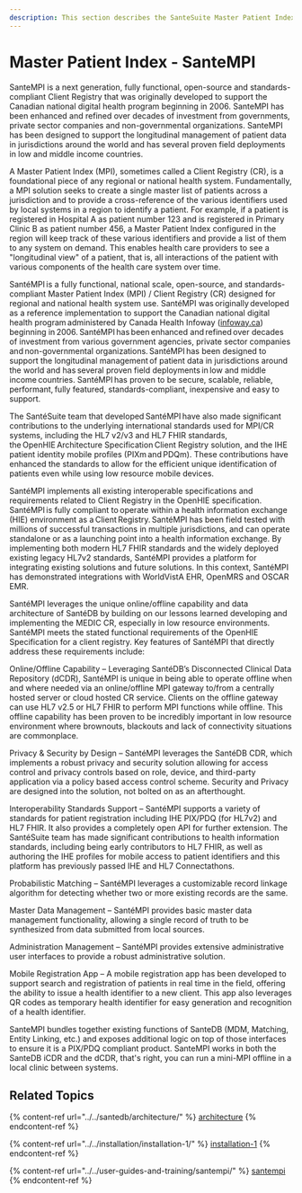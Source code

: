 ```yaml
---
description: This section describes the SanteSuite Master Patient Index SanteMPI
---
```


# Master Patient Index - SanteMPI

SanteMPI is a next generation, fully functional, open-source and standards-compliant Client Registry that was originally developed to support the Canadian national digital health program beginning in 2006. SanteMPI has been enhanced and refined over decades of investment from governments, private sector companies and non-governmental organizations. SanteMPI has been designed to support the longitudinal management of patient data in jurisdictions around the world and has several proven field deployments in low and middle income countries.

A Master Patient Index (MPI), sometimes called a Client Registry (CR), is a foundational piece of any regional or national health system. Fundamentally, a MPI solution seeks to create a single master list of patients across a jurisdiction and to provide a cross-reference of the various identifiers used by local systems in a region to identify a patient. For example, if a patient is registered in Hospital A as patient number 123 and is registered in Primary Clinic B as patient number 456, a Master Patient Index configured in the region will keep track of these various identifiers and provide a list of them to any system on demand. This enables health care providers to see a "longitudinal view" of a patient, that is, all interactions of the patient with various components of the health care system over time.&#x20;

SantéMPI is a fully functional, national scale, open-source, and standards-compliant Master Patient Index (MPI) / Client Registry (CR) designed for regional and national health system use. SantéMPI was originally developed as a reference implementation to support the Canadian national digital health program administered by Canada Health Infoway ([infoway.ca](http://www.infoway.ca)) beginning in 2006. SantéMPI has been enhanced and refined over decades of investment from various government agencies, private sector companies and non-governmental organizations. SantéMPI has been designed to support the longitudinal management of patient data in jurisdictions around the world and has several proven field deployments in low and middle income countries. SantéMPI has proven to be secure, scalable, reliable, performant, fully featured, standards-compliant, inexpensive and easy to support.

The SantéSuite team that developed SantéMPI have also made significant contributions to the underlying international standards used for MPI/CR systems, including the HL7 v2/v3 and HL7 FHIR standards, the OpenHIE Architecture Specification Client Registry solution, and the IHE patient identity mobile profiles (PIXm and PDQm). These contributions have enhanced the standards to allow for the efficient unique identification of patients even while using low resource mobile devices.

SantéMPI implements all existing interoperable specifications and requirements related to Client Registry in the OpenHIE specification. SantéMPI is fully compliant to operate within a health information exchange (HIE) environment as a Client Registry. SantéMPI has been field tested with millions of successful transactions in multiple jurisdictions, and can operate standalone or as a launching point into a health information exchange. By implementing both modern HL7 FHIR standards and the widely deployed existing legacy HL7v2 standards, SantéMPI provides a platform for integrating existing solutions and future solutions. In this context, SantéMPI has demonstrated integrations with WorldVistA EHR, OpenMRS and OSCAR EMR.

SantéMPI leverages the unique online/offline capability and data architecture of SantéDB by building on our lessons learned developing and implementing the MEDIC CR, especially in low resource environments. SantéMPI meets the stated functional requirements of the OpenHIE Specification for a client registry. Key features of SantéMPI that directly address these requirements include:

Online/Offline Capability – Leveraging SantéDB’s Disconnected Clinical Data Repository (dCDR), SantéMPI is unique in being able to operate offline when and where needed via an online/offline MPI gateway to/from a centrally hosted server or cloud hosted CR service. Clients on the offline gateway can use HL7 v2.5 or HL7 FHIR to perform MPI functions while offline. This offline capability has been proven to be incredibly important in low resource environment where brownouts, blackouts and lack of connectivity situations are commonplace.

Privacy & Security by Design – SantéMPI leverages the SantéDB CDR, which implements a robust privacy and security solution allowing for access control and privacy controls based on role, device, and third-party application via a policy based access control scheme. Security and Privacy are designed into the solution, not bolted on as an afterthought.

Interoperability Standards Support – SantéMPI supports a variety of standards for patient registration including IHE PIX/PDQ (for HL7v2) and HL7 FHIR. It also provides a completely open API for further extension. The SantéSuite team has made significant contributions to health information standards, including being early contributors to HL7 FHIR, as well as authoring the IHE profiles for mobile access to patient identifiers and this platform has previously passed IHE and HL7 Connectathons.

Probabilistic Matching – SantéMPI leverages a customizable record linkage algorithm for detecting whether two or more existing records are the same.

Master Data Management – SantéMPI provides basic master data management functionality, allowing a single record of truth to be synthesized from data submitted from local sources.

Administration Management – SantéMPI provides extensive administrative user interfaces to provide a robust administrative solution.

Mobile Registration App – A mobile registration app has been developed to support search and registration of patients in real time in the field, offering the ability to issue a health identifier to a new client. This app also leverages QR codes as temporary health identifier for easy generation and recognition of a health identifier.

SanteMPI bundles together existing functions of SanteDB (MDM, Matching, Entity Linking, etc.) and exposes additional logic on top of those interfaces to ensure it is a PIX/PDQ compliant product. SanteMPI works in both the SanteDB iCDR and the dCDR, that's right, you can run a mini-MPI offline in a local clinic between systems.

## Related Topics

{% content-ref url="../../santedb/architecture/" %}
[architecture](../../santedb/architecture/)
{% endcontent-ref %}

{% content-ref url="../../installation/installation-1/" %}
[installation-1](../../installation/installation-1/)
{% endcontent-ref %}

{% content-ref url="../../user-guides-and-training/santempi/" %}
[santempi](../../user-guides-and-training/santempi/)
{% endcontent-ref %}

